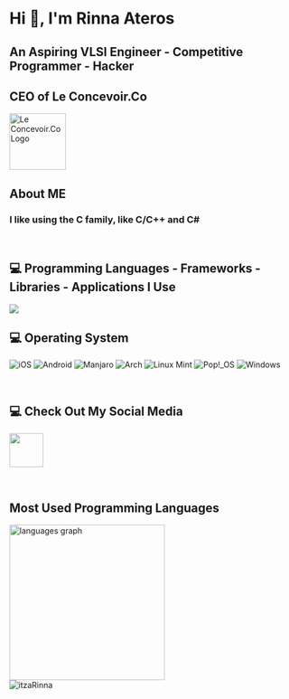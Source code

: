 # Hi 👋, I'm Rinna Ateros
## An Aspiring VLSI Engineer - Competitive Programmer - Hacker
## CEO of Le Concevoir.Co

<img src="https://github.com/itzaRinna/itzaRinna/blob/main/Lcc.jpg" alt="Le Concevoir.Co Logo" width="100" height="100">


## About ME
### I like using the C family, like C/C++ and C#

<br>

## 💻 Programming Languages - Frameworks - Libraries - Applications I Use
<div align="left" display="flex" justify-content="center">
    <a href="https://skillicons.dev">
        <img src="https://skillicons.dev/icons?i=cpp,cs,py,js,ts,react,git,github,linux,visualstudio,vscode,rider,pycharm,idea,sublime,notepad,arduino">
    </a>
</div>

## 💻 Operating System
![iOS](https://img.shields.io/badge/iOS-000000?style=for-the-badge&logoColor=white)
![Android](https://img.shields.io/badge/Android-3DDC84?style=for-the-badge&logoColor=white)
![Manjaro](https://img.shields.io/badge/Manjaro-35BF5C?style=for-the-badge&logoColor=white)
![Arch](https://img.shields.io/badge/Arch-008b8b?style=for-the-badge&logoColor=white)
![Linux Mint](https://img.shields.io/badge/Linux%20Mint-87CF3E?style=for-the-badge&logoColor=white)
![Pop!\_OS](https://img.shields.io/badge/Pop!_OS-48B9C7?style=for-the-badge&logoColor=white)
![Windows](https://img.shields.io/badge/Windows-0078D6?style=for-the-badge&logoColor=white) 

<br>

## 💻 Check Out My Social Media

<a href="https://www.linkedin.com/in/rinna-ateros-197922253"><img width="60px" src="https://cdn.jsdelivr.net/gh/devicons/devicon/icons/linkedin/linkedin-original.svg" /></a>

<br>

## Most Used Programming Languages
<div><img src="https://github-readme-stats.vercel.app/api/top-langs?locale=en&hide_title=true&layout=compact&card_width=500&langs_count=18&theme=jolly&hide_border=true&username=itzaRinna&hide=html,css,yacc,scss,makefile,scala,supercollider,cmake,svelte,dockerfile,gml,shell,rust,go,c,java" height="275" alt="languages graph"  /></div>

<div><img align="center" src="https://github-readme-streak-stats.herokuapp.com/?user=itzaRinna&theme=jolly&hide_border=true" alt="itzaRinna" /></div>
